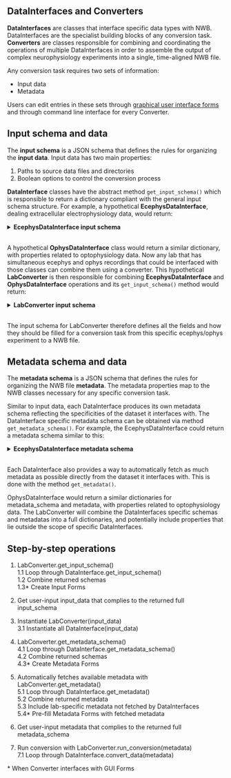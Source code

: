 ## DataInterfaces and Converters

**DataInterfaces** are classes that interface specific data types with NWB. DataInterfaces are the specialist building blocks of any conversion task. <br>
**Converters** are classes responsible for combining and coordinating the operations of multiple DataInterfaces in order to assemble the output of complex neurophysiology experiments into a single, time-aligned NWB file.

Any conversion task requires two sets of information:
- Input data
- Metadata

Users can edit entries in these sets through [graphical user interface forms](https://github.com/catalystneuro/nwb-web-gui) and through command line interface for every Converter.


## Input schema and data

The **input schema** is a JSON schema that defines the rules for organizing the **input data**. Input data has two main properties: <br>
1. Paths to source data files and directories
2. Boolean options to control the conversion process

**DataInterface** classes have the abstract method `get_input_schema()` which is responsible to return a dictionary compliant with the general input schema structure. For example, a hypothetical **EcephysDataInterface**, dealing extracellular electrophysiology data, would return:


<details>
<summary>
  <strong>EcephysDataInterface input schema</strong>
</summary>

```json
{
  "$schema": "http://json-schema.org/draft-07/schema#",
  "$id": "source.schema.json",
  "title": "Source data and conversion options",
  "description": "Schema for the source data and conversion options",
  "version": "0.1.0",
  "type": "object",
  "additionalProperties": false,
  "properties": {
    "source_data": {
      "title": "Source Data",
      "type": "object",
      "required": [
        "path_file_raw_ecephys",
        "path_dir_processed_ecephys"
      ],
      "properties": {
        "path_file_raw_ecephys": {
          "type": "string",
          "format": "file",
          "description": "path to raw ecephys data file"
        },
        "path_dir_processed_ecephys": {
          "type": "string",
          "format": "directory",
          "description": "path to directory containing processed ecephys data files"
        }
      }
    },
    "conversion_options": {
      "title": "Conversion Options",
      "type": "object",
      "properties": {
        "ecephys_option_1": {
          "type": "boolean",
          "default": true
        },
        "ecephys_option_2": {
          "type": "boolean",
          "default": true
        }
      }
    }
  }
}
```
</details>
<br>

A hypothetical **OphysDataInterface** class would return a similar dictionary, with properties related to optophysiology data. Now any lab that has simultaneous ecephys and ophys recordings that could be interfaced with those classes can combine them using a converter. This hypothetical **LabConverter** is then responsible for combining **EcephysDataInterface** and **OphysDataInterface** operations and its `get_input_schema()` method would return:

<details>
<summary>
  <strong>LabConverter input schema</strong>
</summary>

```json
{
  "$schema": "http://json-schema.org/draft-07/schema#",
  "$id": "source.schema.json",
  "title": "Source data and conversion options",
  "description": "Schema for the source data and conversion options",
  "version": "0.1.0",
  "type": "object",
  "additionalProperties": false,
  "properties": {
    "source_data": {
      "title": "Source Data",
      "type": "object",
      "required": [
        "path_file_raw_ecephys",
        "path_dir_processed_ecephys",
        "path_file_raw_ophys",
        "path_dir_processed_ophys"
      ],
      "properties": {
        "path_file_raw_ecephys": {
          "type": "string",
          "format": "file",
          "description": "path to raw ecephys data file"
        },
        "path_dir_processed_ecephys": {
          "type": "string",
          "format": "directory",
          "description": "path to directory containing processed ecephys data files"
        },
        "path_file_raw_ophys": {
          "type": "string",
          "format": "file",
          "description": "path to raw ophys data file"
        },
        "path_dir_processed_ophys": {
          "type": "string",
          "format": "file",
          "description": "path to file containing processed ophys data files"
        }
      }
    },
    "conversion_options": {
      "title": "Conversion Options",
      "type": "object",
      "properties": {
        "ecephys_option_1": {
          "type": "boolean",
          "default": true
        },
        "ecephys_option_2": {
          "type": "boolean",
          "default": true
        },
        "ophys_option_1": {
          "type": "boolean",
          "default": true
        },
        "ophys_option_2": {
          "type": "boolean",
          "default": true
        }
      }
    }
  }
}
```

</details>
<br>

The input schema for LabConverter therefore defines all the fields and how they should be filled for a conversion task from this specific ecephys/ophys experiment to a NWB file.


## Metadata schema and data

The **metadata schema** is a JSON schema that defines the rules for organizing the NWB file **metadata**. The metadata properties map to the NWB classes necessary for any specific conversion task.

Similar to input data, each DataInterface produces its own metadata schema reflecting the specificities of the dataset it interfaces with. The DataInterface specific metadata schema can be obtained via method `get_metadata_schema()`. For example, the EcephysDataInterface could return a metadata schema similar to this:

<details>
<summary>
  <strong>EcephysDataInterface metadata schema</strong>
</summary>

```json
{
  "$schema": "http://json-schema.org/draft-07/schema#",
  "$id": "metafile.schema.json",
  "title": "Metadata",
  "description": "Schema for the metadata",
  "version": "0.1.0",
  "type": "object",
  "required": ["NWBFile"],
  "additionalProperties": false,
  "properties": {
    "NWBFile": {
      "type": "object",
      "additionalProperties": false,
      "tag": "pynwb.file.NWBFile",
      "required": ["session_description", "identifier", "session_start_time"],
      "properties": {
        "session_description": {
          "type": "string",
          "format": "long",
          "description": "a description of the session where this data was generated"
        },
        "identifier": {
          "type": "string",
          "description": "a unique text identifier for the file"
        },
        "session_start_time": {
          "type": "string",
          "description": "the start date and time of the recording session",
          "format": "date-time"
        }
      }
    },
    "Ecephys": {
      "type": "object",
      "title": "Ecephys",
      "required": [],
      "properties": {
        "Device": {"$ref": "#/definitions/Device"},
        "ElectricalSeries_raw": {"$ref": "#/definitions/ElectricalSeries"},
        "ElectricalSeries_processed": {"$ref": "#/definitions/ElectricalSeries"},
        "ElectrodeGroup": {"$ref": "#/definitions/ElectrodeGroup"}
      }
    }
  }
}
```

</details>
<br>

Each DataInterface also provides a way to automatically fetch as much metadata as possible directly from the dataset it interfaces with. This is done with the method `get_metadata()`.

OphysDataInterface would return a similar dictionaries for metadata_schema and metadata, with properties related to optophysiology data. The LabConverter will combine the DataInterfaces specific schemas and metadatas into a full dictionaries, and potentially include properties that lie outside the scope of specific DataInterfaces.


## Step-by-step operations

1. LabConverter.get_input_schema()  
    1.1 Loop through DataInterface.get_input_schema()  
    1.2 Combine returned schemas  
    1.3* Create Input Forms  

2. Get user-input input_data that complies to the returned full input_schema

3. Instantiate LabConverter(input_data)  
    3.1 Instantiate all DataInterface(input_data)

4. LabConverter.get_metadata_schema()  
    4.1 Loop through DataInterface.get_metadata_schema()  
    4.2 Combine returned schemas  
    4.3* Create Metadata Forms  

5. Automatically fetches available metadata with LabConverter.get_metadata()  
    5.1 Loop through DataInterface.get_metadata()  
    5.2 Combine returned metadata  
    5.3 Include lab-specific metadata not fetched by DataInterfaces  
    5.4* Pre-fill Metadata Forms with fetched metadata  

6. Get user-input metadata that complies to the returned full metadata_schema  

7. Run conversion with LabConverter.run_conversion(metadata)  
    7.1 Loop through DataInterface.convert_data(metadata)  

\* When Converter interfaces with GUI Forms
